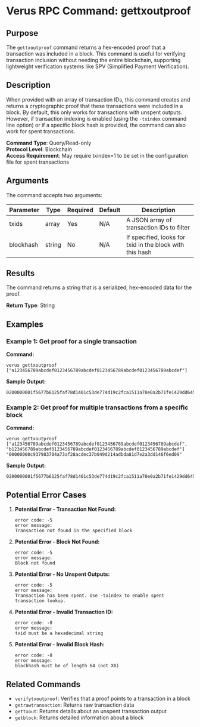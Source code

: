 # Verus RPC Command: gettxoutproof

## Purpose
The `gettxoutproof` command returns a hex-encoded proof that a transaction was included in a block. This command is useful for verifying transaction inclusion without needing the entire blockchain, supporting lightweight verification systems like SPV (Simplified Payment Verification).

## Description
When provided with an array of transaction IDs, this command creates and returns a cryptographic proof that these transactions were included in a block. By default, this only works for transactions with unspent outputs. However, if transaction indexing is enabled (using the `-txindex` command line option) or if a specific block hash is provided, the command can also work for spent transactions.

**Command Type**: Query/Read-only  
**Protocol Level**: Blockchain  
**Access Requirement**: May require txindex=1 to be set in the configuration file for spent transactions

## Arguments
The command accepts two arguments:

| Parameter | Type | Required | Default | Description |
|-----------|------|----------|---------|-------------|
| txids | array | Yes | N/A | A JSON array of transaction IDs to filter |
| blockhash | string | No | N/A | If specified, looks for txid in the block with this hash |

## Results
The command returns a string that is a serialized, hex-encoded data for the proof.

**Return Type**: String

## Examples

### Example 1: Get proof for a single transaction

**Command:**
```
verus gettxoutproof ["a123456789abcdef0123456789abcdef0123456789abcdef0123456789abcdef"]
```

**Sample Output:**
```
0200000001f5677b6125faf78d1401c53de774d19c2fca1511a70e0a2b71fe1429dd645bfd8e65cb8536e3622f0b77520305800700ea5845c7323f5741d19da12497590b3752af12a8b5e3217342759a3f2fc42d9c21050ec51ed124c3a27ddcae381b8f6400000001db92010000000000000000000000000000000000000000000000000000000000000000a26fc7fd1cc00382f38e4a9a9d315402f586be2db89da0dd775a0af32cee129ded6fe54860c34510363ebb9aa11db025e1e9c8ee1c5ca1a03aba0a4548b1e3f436fc85ccc7ed8abdb79a5964dd9e731c03f9d39cb66d5e92b0ae4e77f9ce3b10
```

### Example 2: Get proof for multiple transactions from a specific block

**Command:**
```
verus gettxoutproof ["a123456789abcdef0123456789abcdef0123456789abcdef0123456789abcdef", "b123456789abcdef0123456789abcdef0123456789abcdef0123456789abcdef"] "00000000c937983704a73af28acdec37b049d214adbda81d7e2a3dd146f6ed09"
```

**Sample Output:**
```
0200000001f5677b6125faf78d1401c53de774d19c2fca1511a70e0a2b71fe1429dd645bfda7cb8526e3622f0b77520305800700ea5845c7323f5741d19da12497590b3752af12a8b5e3217342759a3f2fc42d9c21050ec51ed124c3a27ddcae381b8f6400000002db92010000000000000000000000000000000000000000000000000000000000000000a26fc7fd1cc00382f38e4a9a9d315402f586be2db89da0dd775a0af32cee129ded6fe54860c34510363ebb9aa11db025e1e9c8ee1c5ca1a03aba0a4548b1e3f436fc85ccc7ed8abdb79a5964dd9e731c03f9d39cb66d5e92b0ae4e77f9ce3b10
```

## Potential Error Cases

1. **Potential Error - Transaction Not Found:**
   ```
   error code: -5
   error message:
   Transaction not found in the specified block
   ```

2. **Potential Error - Block Not Found:**
   ```
   error code: -5
   error message:
   Block not found
   ```

3. **Potential Error - No Unspent Outputs:**
   ```
   error code: -5
   error message:
   Transaction has been spent. Use -txindex to enable spent transaction lookup.
   ```

4. **Potential Error - Invalid Transaction ID:**
   ```
   error code: -8
   error message:
   txid must be a hexadecimal string
   ```

5. **Potential Error - Invalid Block Hash:**
   ```
   error code: -8
   error message:
   blockhash must be of length 64 (not XX)
   ```

## Related Commands
- `verifytxoutproof`: Verifies that a proof points to a transaction in a block
- `getrawtransaction`: Returns raw transaction data
- `gettxout`: Returns details about an unspent transaction output
- `getblock`: Returns detailed information about a block
